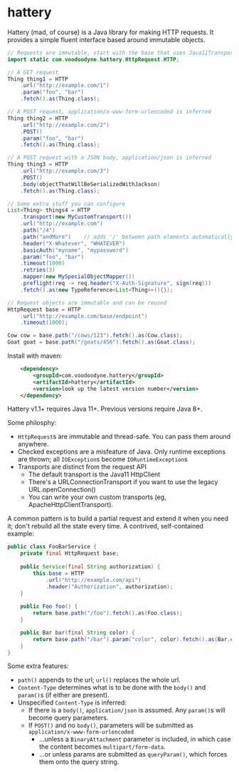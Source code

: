 # hattery

Hattery (mad, of course) is a Java library for making HTTP requests. It provides a simple fluent interface based around immutable objects.
 
```java
// Requests are immutable, start with the base that uses Java11Transport
import static com.voodoodyne.hattery.HttpRequest.HTTP;

// A GET request
Thing thing1 = HTTP
    .url("http://example.com/1")
    .param("foo", "bar")
    .fetch().as(Thing.class);

// A POST request, application/x-www-form-urlencoded is inferred
Thing thing2 = HTTP
    .url("http://example.com/2")
    .POST()
    .param("foo", "bar")
    .fetch().as(Thing.class);

// A POST request with a JSON body, application/json is inferred
Thing thing3 = HTTP
    .url("http://example.com/3")
    .POST()
    .body(objectThatWillBeSerializedWithJackson)
    .fetch().as(Thing.class);

// Some extra stuff you can configure
List<Thing> things4 = HTTP
    .transport(new MyCustomTransport())
    .url("http://example.com")
    .path("/4")
    .path("andMore")	// adds '/' between path elements automatically
    .header("X-Whatever", "WHATEVER")
    .basicAuth("myname", "mypassword")
    .param("foo", "bar")
    .timeout(1000)
    .retries(3)
    .mapper(new MySpecialObjectMapper())
    .preflight(req -> req.header("X-Auth-Signature", sign(req)))
    .fetch().as(new TypeReference<List<Thing>>(){});

// Request objects are immutable and can be reused
HttpRequest base = HTTP
    .url("http://example.com/base/endpoint")
    .timeout(1000);

Cow cow = base.path("/cows/123").fetch().as(Cow.class);
Goat goat = base.path("/goats/456").fetch().as(Goat.class);
```

Install with maven:

```xml
    <dependency>
        <groupId>com.voodoodyne.hattery</groupId>
        <artifactId>hattery</artifactId>
        <version>look up the latest version number</version>
    </dependency>
```

Hattery v1.1+ requires Java 11+. Previous versions require Java 8+.

Some philosphy:

 * `HttpRequest`s are immutable and thread-safe. You can pass them around anywhere. 
 * Checked exceptions are a misfeature of Java. Only runtime exceptions are thrown; all `IOException`s become `IORuntimeException`s
 * Transports are distinct from the request API
   * The default transport is the Java11 HttpClient
   * There's a URLConnectionTransport if you want to use the legacy URL.openConnection()
   * You can write your own custom transports (eg, ApacheHttpClientTransport).
 
A common pattern is to build a partial request and extend it when you need it; don't rebuild all the state every time. A contrived, self-contained example:

```java
public class FooBarService {
    private final HttpRequest base;
    
    public Service(final String authorization) {
        this.base = HTTP
            .url("http://example.com/api")
            .header("Authorization", authorization);
    }
    
    public Foo foo() {
        return base.path("/foo").fetch().as(Foo.class);
    }

    public Bar bar(final String color) {
        return base.path("/bar").param("color", color).fetch().as(Bar.class);
    }
} 
```
 
Some extra features:

 * `path()` appends to the url; `url()` replaces the whole url.
 * `Content-Type` determines what is to be done with the `body()` and `param()`s (if either are present).
 * Unspecified `Content-Type` is inferred:
   * If there is a `body()`, `application/json` is assumed. Any `param()`s will become query parameters.
   * If `POST()` and no `body()`, parameters will be submitted as `application/x-www-form-urlencoded`
     * ...unless a `BinaryAttachment` parameter is included, in which case the content becomes `multipart/form-data`.
     * ...or unless params are submitted as `queryParam()`, which forces them onto the query string.
 
